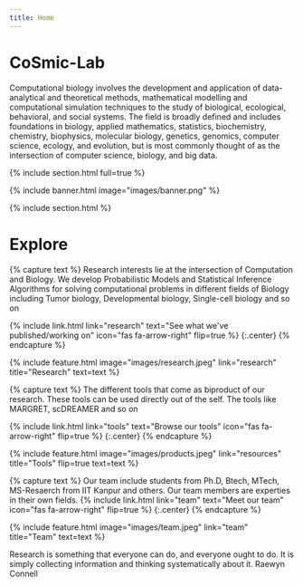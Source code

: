 ```yaml
---
title: Home
---
```


# CoSmic-Lab

Computational biology involves the development and application of data-analytical and theoretical methods, mathematical modelling and computational simulation techniques to the study of biological, ecological, behavioral, and social systems. The field is broadly defined and includes foundations in biology, applied mathematics, statistics, biochemistry, chemistry, biophysics, molecular biology, genetics, genomics, computer science, ecology, and evolution, but is most commonly thought of as the intersection of computer science, biology, and big data.
<!-- {%
  include link.html
  type="github"
  icon=""
  text="See the template on GitHub"
  link="greenelab/CoSmic-lab"
  style="button"
%}
{%
  include link.html
  type="docs"
  icon=""
  text="See the documentation"
  link="https://github.com/greenelab/CoSmic-lab/wiki"
  style="button"
%}
{:.center} -->

{% include section.html full=true %}

{% include banner.html image="images/banner.png" %}

{% include section.html %}

# Explore

{% capture text %}
Research interests lie at the intersection of Computation and Biology. We develop Probabilistic Models and Statistical Inference Algorithms for solving computational problems in different fields of Biology including Tumor biology, Developmental biology, Single-cell biology and so on

{%
  include link.html
  link="research"
  text="See what we've published/working on"
  icon="fas fa-arrow-right"
  flip=true
%}
{:.center}
{% endcapture %}

{%
  include feature.html
  image="images/research.jpeg"
  link="research"
  title="Research"
  text=text
%}

{% capture text %}
The different tools that come as biproduct of our research. These tools can be used directly out of the self. The tools like MARGRET, scDREAMER and so on

{%
  include link.html
  link="tools"
  text="Browse our tools"
  icon="fas fa-arrow-right"
  flip=true
%}
{:.center}
{% endcapture %}

{%
  include feature.html
  image="images/products.jpeg"
  link="resources"
  title="Tools"
  flip=true
  text=text
%}

{% capture text %}
Our team include students from Ph.D, Btech, MTech, MS-Resaerch from IIT Kanpur and others. Our team members are experties in their own fields. 
{%
  include link.html
  link="team"
  text="Meet our team"
  icon="fas fa-arrow-right"
  flip=true
%}
{:.center}
{% endcapture %}

{%
  include feature.html
  image="images/team.jpeg"
  link="team"
  title="Team"
  text=text
%}

Research is something that everyone can do, and everyone ought to do. It is simply collecting information and thinking systematically about it.
Raewyn Connell

